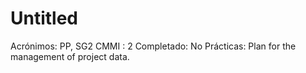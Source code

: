 # Untitled

Acrónimos: PP, SG2
CMMI : 2
Completado: No
Prácticas: Plan for the management of project data.